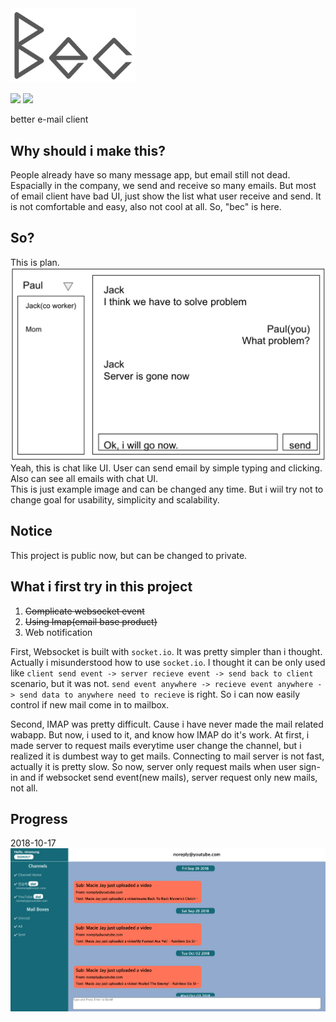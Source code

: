 <img src="./readme-image/logo.png" width="200" height="auto" />

![](https://img.shields.io/badge/frontend-react-blue.svg)
![](https://img.shields.io/badge/backend-node.js-green.svg)

better e-mail client

## Why should i make this?

People already have so many message app, but email still not dead. Espacially in the company, we send and receive so many emails. But most of email client have bad UI, just show the list what user receive and send. It is not comfortable and easy, also not cool at all. So, "bec" is here.

## So?

This is plan.  
![example](./readme-image/example.png)  
Yeah, this is chat like UI. User can send email by simple typing and clicking. Also can see all emails with chat UI.  
This is just example image and can be changed any time. But i wiil try not to change goal for usability, simplicity and scalability.  

## Notice

This project is public now, but can be changed to private.  

## What i first try in this project

1. ~~Complicate websocket event~~
2. ~~Using Imap(email base product)~~
3. Web notification

First, Websocket is built with `socket.io`. It was pretty simpler than i thought. Actually i misunderstood how to use `socket.io`. I thought it can be only used like `client send event -> server recieve event -> send back to client` scenario, but it was not. `send event anywhere -> recieve event anywhere -> send data to anywhere need to recieve` is right. So i can now easily control if new mail come in to mailbox.  

Second, IMAP was pretty difficult. Cause i have never made the mail related wabapp. But now, i used to it, and know how IMAP do it's work. At first, i made server to request mails everytime user change the channel, but i realized it is dumbest way to get mails. Connecting to mail server is not fast, actually it is pretty slow. So now, server only request mails when user sign-in and if websocket send event(new mails), server request only new mails, not all.  

## Progress

2018-10-17  
![](./readme-image/2018-10-17.png)  